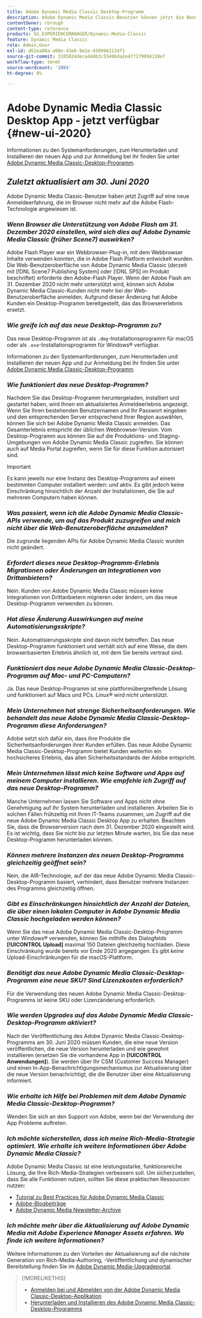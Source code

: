 ```yaml
---
title: Adobe Dynamic Media Classic Desktop-Programm
description: Adobe Dynamic Media Classic-Benutzer können jetzt die Benutzeroberfläche vollständig aktualisieren. Das Erlebnis bietet eine aktualisierte Anmeldung mit Links zu wertvollen Ressourcen. Diese Aktualisierung beruht nicht mehr auf der Browsertechnologie Adobe Flash .
contentOwner: rbrough
content-type: reference
products: SG_EXPERIENCEMANAGER/Dynamic-Media-Classic
feature: Dynamic Media Classic
role: Admin,User
exl-id: d61ea80a-a98e-43e6-9e2e-4389962134f1
source-git-commit: 3185824deca4d4b3c5549bda2e47f179094110e7
workflow-type: tm+mt
source-wordcount: '1084'
ht-degree: 0%

---
```


# Adobe Dynamic Media Classic Desktop App - jetzt verfügbar {#new-ui-2020}

Informationen zu den Systemanforderungen, zum Herunterladen und Installieren der neuen App und zur Anmeldung bei ihr finden Sie unter [Adobe Dynamic Media Classic-Desktop-Programm](/help/dynamic-media-classic-desktop-app.md).

## _Zuletzt aktualisiert am 30. Juni 2020_

Adobe Dynamic Media Classic-Benutzer haben jetzt Zugriff auf eine neue Anmeldeerfahrung, die im Browser nicht mehr auf die Adobe Flash-Technologie angewiesen ist.

### **_Wenn Browser die Unterstützung von Adobe Flash am 31. Dezember 2020 einstellen, wird sich dies auf Adobe Dynamic Media Classic (früher Scene7) auswirken?_**

Adobe Flash Player war ein Webbrowser-Plug-in, mit dem Webbrowser Inhalte verwenden konnten, die in Adobe Flash Platform entwickelt wurden. Die Web-Benutzeroberfläche von Adobe Dynamic Media Classic (derzeit mit [!DNL Scene7 Publishing System] oder [!DNL SPS] im Produkt beschriftet) erforderte den Adobe-Flash Player. Wenn der Adobe Flash am 31. Dezember 2020 nicht mehr unterstützt wird, können sich Adobe Dynamic Media Classic-Kunden nicht mehr bei der Web-Benutzeroberfläche anmelden. Aufgrund dieser Änderung hat Adobe Kunden ein Desktop-Programm bereitgestellt, das das Browsererlebnis ersetzt.

### **_Wie greife ich auf das neue Desktop-Programm zu?_**

Das neue Desktop-Programm ist als `.dmg`-Installationsprogramm für macOS oder als `.exe`-Installationsprogramm für Windows® verfügbar.

Informationen zu den Systemanforderungen, zum Herunterladen und Installieren der neuen App und zur Anmeldung bei ihr finden Sie unter [Adobe Dynamic Media Classic-Desktop-Programm](/help/dynamic-media-classic-desktop-app.md).

<!-- NEWSLETTER IS DEAD The download links are also available by way of the [Adobe Dynamic Media Classic newsletter subscription page.](https://www.adobe.com/subscription/dynamic-media-newsletter.html) -->

### **_Wie funktioniert das neue Desktop-Programm?_**

Nachdem Sie das Desktop-Programm heruntergeladen, installiert und gestartet haben, wird Ihnen ein aktualisiertes Anmeldeerlebnis angezeigt. Wenn Sie Ihren bestehenden Benutzernamen und Ihr Passwort eingeben und den entsprechenden Server entsprechend Ihrer Region auswählen, können Sie sich bei Adobe Dynamic Media Classic anmelden. Das Gesamterlebnis entspricht der üblichen Webbrowser-Version. Vom Desktop-Programm aus können Sie auf die Produktions- und Staging-Umgebungen von Adobe Dynamic Media Classic zugreifen. Sie können auch auf Media Portal zugreifen, wenn Sie für diese Funktion autorisiert sind.

>[!IMPORTANT]
>
>Es kann jeweils nur eine Instanz des Desktop-Programms auf einem bestimmten Computer installiert werden: *und* aktiv. Es gibt jedoch keine Einschränkung hinsichtlich der Anzahl der Installationen, die Sie auf mehreren Computern haben können.

### **_Was passiert, wenn ich die Adobe Dynamic Media Classic-APIs verwende, um auf das Produkt zuzugreifen und mich nicht über die Web-Benutzeroberfläche anzumelden?_**

Die zugrunde liegenden APIs für Adobe Dynamic Media Classic wurden nicht geändert.

### **_Erfordert dieses neue Desktop-Programm-Erlebnis Migrationen oder Änderungen an Integrationen von Drittanbietern?_**

Nein. Kunden von Adobe Dynamic Media Classic müssen keine Integrationen von Drittanbietern migrieren oder ändern, um das neue Desktop-Programm verwenden zu können.

### **_Hat diese Änderung Auswirkungen auf meine Automatisierungsskripte?_**

Nein. Automatisierungsskripte sind davon nicht betroffen. Das neue Desktop-Programm funktioniert und verhält sich auf eine Weise, die dem browserbasierten Erlebnis ähnlich ist, mit dem Sie bereits vertraut sind.

### **_Funktioniert das neue Adobe Dynamic Media Classic-Desktop-Programm auf Mac- und PC-Computern?_**

Ja. Das neue Desktop-Programm ist eine plattformübergreifende Lösung und funktioniert auf Macs und PCs. Linux® wird *nicht* unterstützt.

### **_Mein Unternehmen hat strenge Sicherheitsanforderungen. Wie behandelt das neue Adobe Dynamic Media Classic-Desktop-Programm diese Anforderungen?_**

Adobe setzt sich dafür ein, dass ihre Produkte die Sicherheitsanforderungen ihrer Kunden erfüllen. Das neue Adobe Dynamic Media Classic-Desktop-Programm bietet Kunden weiterhin ein hochsicheres Erlebnis, das allen Sicherheitsstandards der Adobe entspricht.

### **_Mein Unternehmen lässt mich keine Software und Apps auf meinem Computer installieren. Wie empfehle ich Zugriff auf das neue Desktop-Programm?_**

Manche Unternehmen lassen Sie Software und Apps nicht ohne Genehmigung auf Ihr System herunterladen und installieren. Arbeiten Sie in solchen Fällen frühzeitig mit Ihren IT-Teams zusammen, um Zugriff auf die neue Adobe Dynamic Media Classic Desktop App zu erhalten. Beachten Sie, dass die Browserversion nach dem 31. Dezember 2020 eingestellt wird. Es ist wichtig, dass Sie nicht bis zur letzten Minute warten, bis Sie das neue Desktop-Programm herunterladen können.

### **_Können mehrere Instanzen des neuen Desktop-Programms gleichzeitig geöffnet sein?_**

Nein, die AIR-Technologie, auf der das neue Adobe Dynamic Media Classic-Desktop-Programm basiert, verhindert, dass Benutzer mehrere Instanzen des Programms gleichzeitig öffnen.

### **_Gibt es Einschränkungen hinsichtlich der Anzahl der Dateien, die über einen lokalen Computer in Adobe Dynamic Media Classic hochgeladen werden können?_**

Wenn Sie das neue Adobe Dynamic Media Classic-Desktop-Programm unter Windows® verwenden, können Sie mithilfe des Dialogfelds **[!UICONTROL Upload]** maximal 150 Dateien gleichzeitig hochladen. Diese Einschränkung wurde bereits vor Ende 2020 angegangen. Es gibt *keine* Upload-Einschränkungen für die macOS-Plattform.

### **_Benötigt das neue Adobe Dynamic Media Classic-Desktop-Programm eine neue SKU? Sind Lizenzkosten erforderlich?_**

Für die Verwendung des neuen Adobe Dynamic Media Classic-Desktop-Programms ist keine SKU oder Lizenzänderung erforderlich.

### **_Wie werden Upgrades auf das Adobe Dynamic Media Classic-Desktop-Programm aktiviert?_**

Nach der Veröffentlichung des Adobe Dynamic Media Classic-Desktop-Programms am 30. Juni 2020 müssen Kunden, die eine neue Version veröffentlichen, die neue Version herunterladen und wie gewohnt installieren (ersetzen Sie die vorhandene App in **[!UICONTROL Anwendungen]**). Sie werden über Ihr CSM (Customer Success Manager) und einen In-App-Benachrichtigungsmechanismus zur Aktualisierung über die neue Version benachrichtigt, die die Benutzer über eine Aktualisierung informiert.

### **_Wie erhalte ich Hilfe bei Problemen mit dem Adobe Dynamic Media Classic-Desktop-Programm?_**

Wenden Sie sich an den Support von Adobe, wenn bei der Verwendung der App Probleme auftreten.

### **_Ich möchte sicherstellen, dass ich meine Rich-Media-Strategie optimiert. Wie erhalte ich weitere Informationen über Adobe Dynamic Media Classic?_**

Adobe Dynamic Media Classic ist eine leistungsstarke, funktionsreiche Lösung, die Ihre Rich-Media-Strategien verbessern soll. Um sicherzustellen, dass Sie alle Funktionen nutzen, sollten Sie diese praktischen Ressourcen nutzen:

* [Tutorial zu Best Practices für Adobe Dynamic Media Classic](https://experienceleague.adobe.com/docs/experience-manager-learn/dynamic-media-classic-tutorial/overview.html)
* [Adobe-Blogbeiträge](https://blog.adobe.com/)<!-- (https://blog.adobe.com/tag/dynamic-media/) -->
* [Adobe Dynamic Media Newsletter-Archive](https://experienceleague.adobe.com/docs/dynamic-media-classic/using/dynamic-media-newsletter.html)

<!-- HIDDEN AUGUST 2, 2021 BECAUSE THE NEWSLETTER WAS DISCONTINUED Plus, [subscribe to the Dynamic Media newsletter](https://www.adobe.com/subscription/dynamic-media-newsletter.html) to stay current on the latest news, information, training opportunities, powerful features available to you such as [Smart Imaging](https://experienceleague.adobe.com/docs/experience-manager-65/assets/dynamic/imaging-faq.html#dynamic), and the complementary audit program. -->

### **_Ich möchte mehr über die Aktualisierung auf Adobe Dynamic Media mit Adobe Experience Manager Assets erfahren. Wo finde ich weitere Informationen?_**

Weitere Informationen zu den Vorteilen der Aktualisierung auf die nächste Generation von Rich-Media-Authoring, -Veröffentlichung und dynamischer Bereitstellung finden Sie im [Adobe Dynamic Media-Upgradeportal](https://exploreadobe.com/dynamic-media-upgrade/).

>[!MORELIKETHIS]
>
>* [Anmelden bei und Abmelden von der Adobe Dynamic Media Classic-Desktop-Applikation](/help/signing-out.md)
>* [Herunterladen und Installieren des Adobe Dynamic Media Classic-Desktop-Programms](/help/dynamic-media-classic-desktop-app.md)



<!-- SAVE - OLD LINK TO BEST PRACTICES GUIDE IN PDF https://www.adobe.com/content/dam/www/us/en/marketing/experience-manager-assets/dynamic-media/adobe-dynamic-media-classic-best-practices-guide.pdf -->
